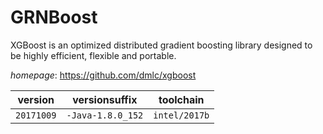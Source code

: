 # GRNBoost

XGBoost is an optimized distributed gradient boosting library designed to be highly efficient,  flexible and portable.

*homepage*: <https://github.com/dmlc/xgboost>

version | versionsuffix | toolchain
--------|---------------|----------
``20171009`` | ``-Java-1.8.0_152`` | ``intel/2017b``
